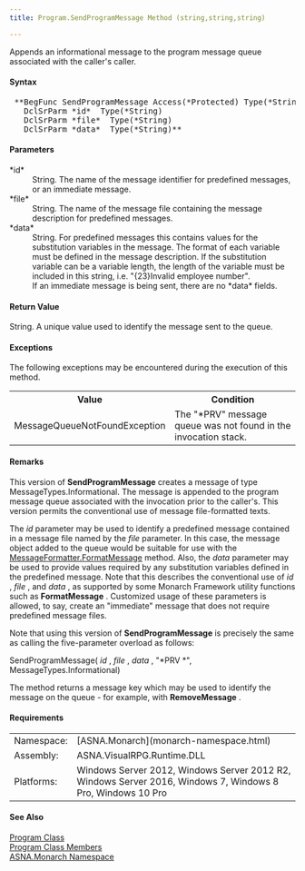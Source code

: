 ```yaml
---
title: Program.SendProgramMessage Method (string,string,string)

---
```


Appends an informational message to the program message queue associated with the caller's caller.

#### Syntax
<pre class="syntax"> **BegFunc SendProgramMessage Access(*Protected) Type(*String)
   DclSrParm *id*  Type(*String)
   DclSrParm *file*  Type(*String)
   DclSrParm *data*  Type(*String)** </pre>

#### Parameters
<dl>
        <dt>
 *id* 
        </dt>
        <dd>String. The name of the message identifier for
        predefined messages, or an immediate message.</dd>
        <dt>
 *file* 
        </dt>
        <dd>String. The name of the message file containing the
        message description for predefined messages.</dd>
        <dt>
 *data* 
        </dt>
        <dd>String. For predefined messages this contains values
        for the substitution variables in the message.  The
        format of each variable must be defined in the message
        description.  If the substitution variable can be
        a variable length, the length of the variable
        must be included in this string, i.e. "{23}Invalid
        employee number". </dd>
        <dd />
        <dd>If an immediate message is being sent, there are no 
 *data*  fields.</dd>
</dl>

#### Return Value
String. A unique value used to identify the message sent to the queue.

#### Exceptions
The following exceptions may be encountered during the execution of this method.
<table class="mytable" cellspacing="0" cellpadding="4" width="90%">
          <colgroup>
            <col width="50%" />
            <col width="50%" />
          </colgroup>
          <tr>
            <th>Value</th>
            <th>Condition</th>
          </tr>
          <tr>
            <td>            MessageQueueNotFoundException</td>
            <td>The "*PRV" message queue
            was not found in the invocation stack.</td>
          </tr>
</table>

#### Remarks
This version of **SendProgramMessage** creates a message of type MessageTypes.Informational. The message is appended to the program message queue associated with the invocation prior to the caller's. This version permits the conventional use of message file-formatted texts.

The *id* parameter may be used to identify a predefined message contained in a message file named by the *file* parameter. In this case, the message object added to the queue would be suitable for use with the [ MessageFormatter.FormatMessage](message-formatter-class-format-message-method.html) method. Also, the *data* parameter may be used to provide values required by any substitution variables defined in the predefined message. Note that this describes the conventional use of *id* , *file* , and *data* , as supported by some Monarch Framework utility functions such as **FormatMessage** . Customized usage of these parameters is allowed, to say, create an "immediate" message that does not require predefined message files.

Note that using this version of **SendProgramMessage** is precisely the same as calling the five-parameter overload as follows:

SendProgramMessage( *id* , *file* , *data* , "*PRV *", MessageTypes.Informational)

The method returns a message key which may be used to identify the message on the queue - for example, with **RemoveMessage** .
<!-- -->

 <!-- start -->

#### Requirements
<table class="dttable" cellspacing="0" cellpadding="4" width="60%">
           <colgroup>
            <col width="15%" style="font-weight:bold" />
            <col width="85%" />
          </colgroup>
          <tr>
            <td>Namespace:</td>
            <td>[ASNA.Monarch](monarch-namespace.html)</td>
          </tr>
          <tr>
            <td>Assembly:</td>
            <td>ASNA.VisualRPG.Runtime.DLL</td>
          </tr>
         <tr>
            <td>Platforms:</td>
            <td> Windows Server 2012, Windows Server 2012 R2, Windows Server 2016, Windows 7, Windows 8 Pro, Windows 10 Pro</td>
         </tr>
</table>

<!-- end -->

#### See Also
[Program Class](program-class.html) <br /> [Program Class Members](program-class-members.html) <br /> [ASNA.Monarch Namespace](monarch-namespace.html) 
